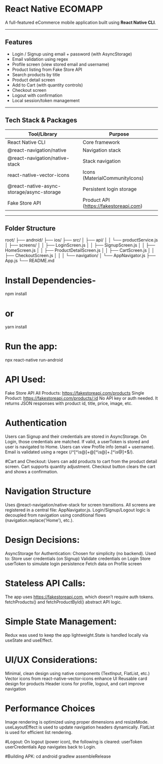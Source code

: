 #  React Native ECOMAPP

A full-featured eCommerce mobile application built using **React Native CLI**.

---

## Features

-  Login / Signup using email + password (with AsyncStorage)
-  Email validation using regex
-  Profile screen (view stored email and username)
-  Product listing from Fake Store API
-  Search products by title
-  Product detail screen
-  Add to Cart (with quantity controls)
-  Checkout screen
-  Logout with confirmation
-  Local session/token management

---

##  Tech Stack & Packages

| Tool/Library                            | Purpose                                 |
|----------------------------------------|-----------------------------------------|
| React Native CLI                       | Core framework                          |
| @react-navigation/native               | Navigation stack                        |
| @react-navigation/native-stack         | Stack navigation                        |
| react-native-vector-icons              | Icons (MaterialCommunityIcons)          |
| @react-native-async-storage/async-storage | Persistent login storage             |
| Fake Store API                         | Product API (https://fakestoreapi.com)  |

---

##  Folder Structure

root/
├── android/
├── ios/
├── src/
│ ├── api/
│ │ └── productService.js
│ ├── screens/
│ │ ├── LoginScreen.js
│ │ ├── SignupScreen.js
│ │ ├── HomeScreen.js
│ │ ├── ProductDetailScreen.js
│ │ ├── CartScreen.js
│ │ ├── CheckoutScreen.js
│ │
│ └── navigation/
│ └── AppNavigator.js
├── App.js
└── README.md

# Install Dependencies-
npm install
# or
yarn install


# Run the app:
npx react-native run-android

# API Used:
Fake Store API
All Products: https://fakestoreapi.com/products
Single Product: https://fakestoreapi.com/products/:id
No API key or auth needed. It returns JSON responses with product id, title, price, image, etc.


# Authentication
Users can Signup and their credentials are stored in AsyncStorage.
On Login, those credentials are matched.
If valid, a userToken is stored and user is navigated to Home.
Users can view Profile info (email + username).
Email is validated using a regex (/^[^\s@]+@[^\s@]+\.[^\s@]+$/).


#Cart and Checkout:
Users can add products to cart from the product detail screen.
Cart supports quantity adjustment.
Checkout button clears the cart and shows a confirmation.

# Navigation Structure
Uses @react-navigation/native-stack for screen transitions.
All screens are registered in a central file: AppNavigator.js.
Login/Signup/Logout logic is decoupled from navigation using conditional flows (navigation.replace('Home'), etc.).


# Design Decisions:
AsyncStorage for Authentication:
Chosen for simplicity (no backend).
Used to:
Store user credentials (on Signup)
Validate credentials on Login
Store userToken to simulate login persistence
Fetch data on Profile screen


# Stateless API Calls:
The app uses https://fakestoreapi.com, which doesn’t require auth tokens.
fetchProducts() and fetchProductById() abstract API logic.

# Simple State Management:
Redux was used to keep the app lightweight.State is handled locally via useState and useEffect.

# UI/UX Considerations:
Minimal, clean design using native components (TextInput, FlatList, etc.)
Vector icons from react-native-vector-icons enhance UI
Reusable card design for products
Header icons for profile, logout, and cart improve navigation


# Performance Choices
Image rendering is optimized using proper dimensions and resizeMode.
useLayoutEffect is used to update navigation headers dynamically.
FlatList is used for efficient list rendering.

 
#Logout:
On logout (power icon), the following is cleared:
userToken
userCredentials
App navigates back to Login.


#Building APK:
cd android
gradlew assembleRelease



